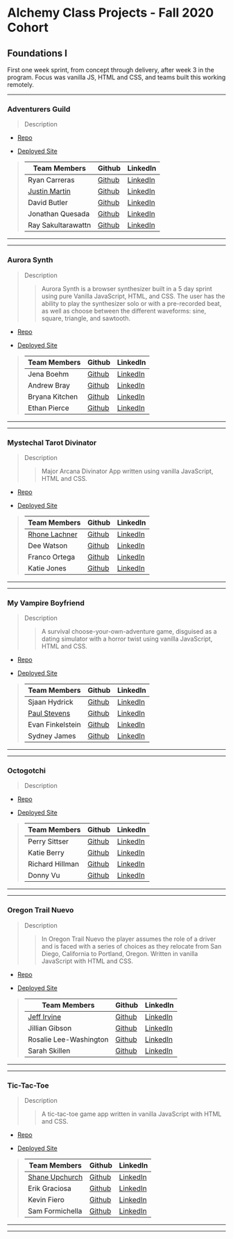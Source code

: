 # Alchemy Class Projects - Fall 2020 Cohort

## Foundations I
First one week sprint, from concept through delivery, after week 3 in the program.  Focus was vanilla JS, HTML and CSS, and teams built this working remotely.
___
### Adventurers Guild

> Description 
>>

* [Repo](https://github.com/ryanleviathan/adventurers-guild)

* [Deployed Site](https://ryanleviathan.github.io/adventurers-guild/)

>
>| Team Members  | Github  | LinkedIn  |
>|---|---|---|
>|  Ryan Carreras | [Github](https://github.com/ryanleviathan)   | [LinkedIn](https://www.linkedin.com/in/ryancarreras/)   |
>| [Justin Martin](http://justinmartincodes.com/) |  [Github](https://github.com/JustinMartin7x)  |  [LinkedIn](https://www.linkedin.com/in/justin-martin7x/)  |
>| David Butler |  [Github](https://github.com/davidabutler92)  |  [LinkedIn](https://www.linkedin.com/in/david-arron-butler/)  |
>| Jonathan Quesada |  [Github](https://github.com/QuesadaJon)  |  [LinkedIn](https://www.linkedin.com/in/quesada-jonathan/)  |
>| Ray Sakultarawattn |  [Github](https://github.com/rsakultarawattn)  |  [LinkedIn](https://www.linkedin.com/in/raysakultarawattn/)  |

___
___
### Aurora Synth

> Description 
>>Aurora Synth is a browser synthesizer built in a 5 day sprint using pure Vanilla JavaScript, HTML, and CSS. The user has the ability to play the synthesizer solo or with a pre-recorded beat, as well as choose between the different waveforms: sine, square, triangle, and sawtooth.

* [Repo](https://github.com/bryanakitchen/aurora)

* [Deployed Site](bryanakitchen.github.io/aurora/)

>
>| Team Members  | Github  | LinkedIn  |
>|---|---|---|
>| Jena Boehm | [Github](https://github.com/jena-boehm)   | [LinkedIn](https://www.linkedin.com/in/jenaboehm/)   |
>| Andrew Bray |  [Github](https://github.com/Andrew-Bray)  |  [LinkedIn](https://www.linkedin.com/in/andrew-michael-bray/)  |
>| Bryana Kitchen |  [Github](https://github.com/bryanakitchen)  |  [LinkedIn](https://www.linkedin.com/in/bryanakitchen/)  |
>| Ethan Pierce |  [Github](https://github.com/jumpybuns)  |  [LinkedIn](https://www.linkedin.com/in/ethanpiercepresents/)  |

___
___
### Mystechal Tarot Divinator

> Description 
>>Major Arcana Divinator App written using vanilla JavaScript, HTML and CSS.

* [Repo](https://github.com/Mystechal-Divinators/project-week-tarot-divinators)

* [Deployed Site](https://mystechal-divinators.github.io/project-week-tarot-divinators/)

>
>| Team Members  | Github  | LinkedIn  |
>|---|---|---|
>|  [Rhone Lachner](http://rhonelachner.com/) | [Github](https://github.com/RhoneLachner)   | [LinkedIn](https://www.linkedin.com/in/rhonelachner/)   |
>| Dee Watson |  [Github](https://github.com/dl-watson)  |  [LinkedIn](https://www.linkedin.com/in/dl-watson/)  |
>| Franco Ortega |  [Github](https://github.com/franco-ortega)  |  [LinkedIn](https://www.linkedin.com/in/francoortega/)  |
>| Katie Jones |  [Github](https://github.com/katiejonesyo)  |  [LinkedIn](https://www.linkedin.com/in/katiejonesyo/)  |

___
___

### My Vampire Boyfriend

> Description 
>>A survival choose-your-own-adventure game, disguised as a dating simulator with a horror twist using vanilla JavaScript, HTML and CSS.

* [Repo](https://github.com/SjaanHydrick/my-vampire-boyfriend)

* [Deployed Site](https://sjaanhydrick.github.io/my-vampire-boyfriend/)

>
>| Team Members  | Github  | LinkedIn  |
>|---|---|---|
>|  Sjaan Hydrick | [Github](https://github.com/SjaanHydrick)   | [LinkedIn](https://www.linkedin.com/in/sjaan-hydrick/)   |
>| [Paul Stevens](https://paulstevens.dev/) |  [Github](https://github.com/Protopaco)  |  [LinkedIn](https://www.linkedin.com/in/paul-stevens-dev/)  |
>| Evan Finkelstein |  [Github](https://github.com/Evan-Finkelstein)  |  [LinkedIn](https://www.linkedin.com/in/evan-finkelstein91/)  |
>| Sydney James |  [Github](https://github.com/scjam)  |  [LinkedIn](https://www.linkedin.com/in/sydjames/)  |

___
___
### Octogotchi

> Description 
>>

* [Repo](https://github.com/sittserp/octogotchi)

* [Deployed Site](https://sittserp.github.io/octogotchi/)

>
>| Team Members  | Github  | LinkedIn  |
>|---|---|---|
>|  Perry Sittser | [Github](https://github.com/sittserp)   | [LinkedIn](https://www.linkedin.com/in/sittserp/)   |
>| Katie Berry |  [Github](https://github.com/KatieMBerry)  |  [LinkedIn](https://www.linkedin.com/in/katie-m-berry/)  |
>| Richard Hillman |  [Github](https://github.com/Richard-Hillman)  |  [LinkedIn](https://www.linkedin.com/in/richard-hillman/)  |
>| Donny Vu |  [Github](https://github.com/DonnyLVu)  |  [LinkedIn](https://www.linkedin.com/in/donnylvu/)  |

___
___
### Oregon Trail Nuevo

> Description 
>>In Oregon Trail Nuevo the player assumes the role of a driver and is faced with a series of choices as they relocate from San Diego, California to Portland, Oregon.  Written in vanilla JavaScript with HTML and CSS.

* [Repo](https://github.com/Oregon-Trail-2020)

* [Deployed Site](https://oregon-trail-2020.github.io/ot-nuevo/)

>
>| Team Members  | Github  | LinkedIn  |
>|---|---|---|
>|  [Jeff Irvine](www.Jeffirvine.dev)| [Github](https://github.com/jeffIrvine)   | [LinkedIn](https://www.linkedin.com/in/irvinejeff/)   |
>| Jillian Gibson |  [Github](https://github.com/jillianlg)  |  [LinkedIn](https://www.linkedin.com/in/jillianlgibson/)  |
>| Rosalie Lee-Washington |  [Github](https://github.com/rosalie337)  |  [LinkedIn](https://www.linkedin.com/in/rosalielee/)  |
>| Sarah Skillen |  [Github](https://github.com/sarah-svg)  |  [LinkedIn](https://www.linkedin.com/in/sarah-skillen-7339b61b8/)  |

___
___
### Tic-Tac-Toe

> Description 
>>A tic-tac-toe game app written in vanilla JavaScript with HTML and CSS.

* [Repo](https://github.com/sformichella/t4-xoxo)

* [Deployed Site](https://sformichella.github.io/t4-xoxo/about/index.html)

>
>| Team Members  | Github  | LinkedIn  |
>|---|---|---|
>|  [Shane Upchurch](https://shane-upchurch.netlify.app/)| [Github](https://github.com/ShaneUP1)   | [LinkedIn](https://www.linkedin.com/in/shaneupchurch/)   |
>| Erik Graciosa |  [Github](https://github.com/ErikGraciosa)  |  [LinkedIn](https://www.linkedin.com/in/erikgraciosa/)  |
>| Kevin Fiero |  [Github](https://github.com/kevinfiero)  |  [LinkedIn](https://www.linkedin.com/in/kevinfiero/)  |
>| Sam Formichella |  [Github](https://github.com/sformichella)  |  [LinkedIn](https://www.linkedin.com/in/sam-formichella/)  |

___
___
